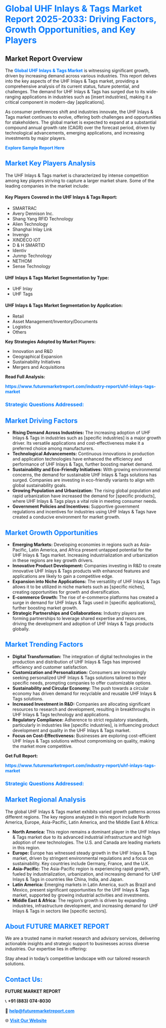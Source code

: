 <h1 style="color: #007BFF;">Global UHF Inlays & Tags Market Report 2025-2033: Driving Factors, Growth Opportunities, and Key Players</h1>

<section id="overview">
<h2>Market Report Overview</h2>
<p>The <a href="https://www.futuremarketreport.com/industry-report/uhf-inlays-tags-market" style="color: #007BFF; text-decoration: none;"><strong>Global UHF Inlays & Tags Market</strong></a> is witnessing significant growth, driven by increasing demand across various industries. This report delves into the key aspects of the UHF Inlays & Tags market, providing a comprehensive analysis of its current status, future potential, and challenges. The demand for UHF Inlays & Tags has surged due to its wide-ranging applications in industries such as [insert industries], making it a critical component in modern-day [applications].</p>
<p>As consumer preferences shift and industries innovate, the UHF Inlays & Tags market continues to evolve, offering both challenges and opportunities for stakeholders. The global market is expected to expand at a substantial compound annual growth rate (CAGR) over the forecast period, driven by technological advancements, emerging applications, and increasing investments by major players.</p>
</section>

<section id="overview">
<p><a href="https://www.futuremarketreport.com/request-sample/reportId=115285" style="color: #007BFF; text-decoration: none;"><strong>Explore Sample Report Here</strong></a></p>
</section>

<section id="key-players">
<h2 style="color: #007BFF;">Market Key Players Analysis</h2>
<p>The UHF Inlays & Tags market is characterized by intense competition among key players striving to capture a larger market share. Some of the leading companies in the market include:</p>
<h4>Key Players Covered in the UHF Inlays & Tags Report:</h4>
<ul><li>SMARTRAC</li><li>Avery Dennison Inc.</li><li>Shang Yang RFID Technology</li><li>Alien Technology</li><li>Shanghai Inlay Link</li><li>Invengo</li><li>XINDECO IOT</li><li>D &amp; H SMARTID</li><li>Identiv</li><li>Junmp Technology</li><li>NETHOM</li><li>Sense Technology</li></ul>
<h4>UHF Inlays & Tags Market Segmentation by Type:</h4>
<ul><li>UHF Inlay</li><li>UHF Tags</li></ul>

<h4>UHF Inlays & Tags Market Segmentation by Application:</h4>
<ul><li>Retail</li><li>Asset Management/Inventory/Documents</li><li>Logistics</li><li>Others</li></ul>
<p><strong>Key Strategies Adopted by Market Players:</strong></p>
<ul>
<li>Innovation and R&D</li>
<li>Geographical Expansion</li>
<li>Sustainability Initiatives</li>
<li>Mergers and Acquisitions</li>
</ul>
</section>

<section>
<p><strong>Read Full Analysis: </strong></p><a href="https://www.futuremarketreport.com/industry-report/uhf-inlays-tags-market" style="color: #007BFF; text-decoration: none;"><strong>https://www.futuremarketreport.com/industry-report/uhf-inlays-tags-market</strong></a>
<h3 style="color: #007BFF;">Strategic Questions Addressed:</h3>
</section>

<section id="driving-factors">
<h2 style="color: #007BFF;">Market Driving Factors</h2>
<ul>
<li><strong>Rising Demand Across Industries:</strong> The increasing adoption of UHF Inlays & Tags in industries such as [specific industries] is a major growth driver. Its versatile applications and cost-effectiveness make it a preferred choice among manufacturers.</li>
<li><strong>Technological Advancements:</strong> Continuous innovations in production and application technologies have enhanced the efficiency and performance of UHF Inlays & Tags, further boosting market demand.</li>
<li><strong>Sustainability and Eco-Friendly Initiatives:</strong> With growing environmental concerns, the demand for sustainable UHF Inlays & Tags solutions has surged. Companies are investing in eco-friendly variants to align with global sustainability goals.</li>
<li><strong>Growing Population and Urbanization:</strong> The rising global population and rapid urbanization have increased the demand for [specific products], where UHF Inlays & Tags plays a vital role in meeting consumer needs.</li>
<li><strong>Government Policies and Incentives:</strong> Supportive government regulations and incentives for industries using UHF Inlays & Tags have created a conducive environment for market growth.</li>
</ul>
</section>

<section id="growth-opportunities">
<h2 style="color: #007BFF;">Market Growth Opportunities</h2>
<ul>
<li><strong>Emerging Markets:</strong> Developing economies in regions such as Asia-Pacific, Latin America, and Africa present untapped potential for the UHF Inlays & Tags market. Increasing industrialization and urbanization in these regions are key growth drivers.</li>
<li><strong>Innovative Product Development:</strong> Companies investing in R&D to create innovative UHF Inlays & Tags products with enhanced features and applications are likely to gain a competitive edge.</li>
<li><strong>Expansion into Niche Applications:</strong> The versatility of UHF Inlays & Tags allows it to be utilized in niche markets such as [specific niches], creating opportunities for growth and diversification.</li>
<li><strong>E-commerce Growth:</strong> The rise of e-commerce platforms has created a surge in demand for UHF Inlays & Tags used in [specific applications], further boosting market growth.</li>
<li><strong>Strategic Partnerships and Collaborations:</strong> Industry players are forming partnerships to leverage shared expertise and resources, driving the development and adoption of UHF Inlays & Tags products globally.</li>
</ul>
</section>

<section id="trending-factors">
<h2 style="color: #007BFF;">Market Trending Factors</h2>
<ul>
<li><strong>Digital Transformation:</strong> The integration of digital technologies in the production and distribution of UHF Inlays & Tags has improved efficiency and customer satisfaction.</li>
<li><strong>Customization and Personalization:</strong> Consumers are increasingly seeking personalized UHF Inlays & Tags solutions tailored to their specific needs, prompting companies to offer customizable options.</li>
<li><strong>Sustainability and Circular Economy:</strong> The push towards a circular economy has driven demand for recyclable and reusable UHF Inlays & Tags solutions.</li>
<li><strong>Increased Investment in R&D:</strong> Companies are allocating significant resources to research and development, resulting in breakthroughs in UHF Inlays & Tags technology and applications.</li>
<li><strong>Regulatory Compliance:</strong> Adherence to strict regulatory standards, particularly in industries like [specific industries], is influencing product development and quality in the UHF Inlays & Tags market.</li>
<li><strong>Focus on Cost-Effectiveness:</strong> Businesses are exploring cost-efficient UHF Inlays & Tags solutions without compromising on quality, making the market more competitive.</li>
</ul>
</section>

<section>
<p><strong>Get Full Report: </strong></p><a href="https://www.futuremarketreport.com/industry-report/uhf-inlays-tags-market" style="color: #007BFF; text-decoration: none;"><strong>https://www.futuremarketreport.com/industry-report/uhf-inlays-tags-market</strong></a>
<h3 style="color: #007BFF;">Strategic Questions Addressed:</h3>
</section>


<section id="regional-analysis">
<h2 style="color: #007BFF;">Market Regional Analysis</h2>
<p>The global UHF Inlays & Tags market exhibits varied growth patterns across different regions. The key regions analyzed in this report include North America, Europe, Asia-Pacific, Latin America, and the Middle East & Africa:</p>
<ul>
<li><strong>North America:</strong> This region remains a dominant player in the UHF Inlays & Tags market due to its advanced industrial infrastructure and high adoption of new technologies. The U.S. and Canada are leading markets in this region.</li>
<li><strong>Europe:</strong> Europe has witnessed steady growth in the UHF Inlays & Tags market, driven by stringent environmental regulations and a focus on sustainability. Key countries include Germany, France, and the U.K.</li>
<li><strong>Asia-Pacific:</strong> The Asia-Pacific region is experiencing rapid growth, fueled by industrialization, urbanization, and increasing demand for UHF Inlays & Tags in countries like China, India, and Japan.</li>
<li><strong>Latin America:</strong> Emerging markets in Latin America, such as Brazil and Mexico, present significant opportunities for the UHF Inlays & Tags market, supported by growing industrial activities and investments.</li>
<li><strong>Middle East & Africa:</strong> The region’s growth is driven by expanding industries, infrastructure development, and increasing demand for UHF Inlays & Tags in sectors like [specific sectors].</li>
</ul>
</section>

<footer>
<h2 style="color: #007BFF;">About FUTURE MARKET REPORT</h2>
<p>We are a trusted name in market research and advisory services, delivering actionable insights and strategic support to businesses across diverse industries. Our expertise lies in offering:</p>

<p>Stay ahead in today’s competitive landscape with our tailored research solutions.</p>

<h2 style="color: #007BFF;">Contact Us:</h2>
<p><strong>FUTURE MARKET REPORT</strong></p>
<p>📞 <strong>+91 (883) 074-8030</strong></p>
<p>📧 <strong><a href="mailto:help@futuremarketreport.com" style="color: #007BFF;">help@futuremarketreport.com</a></strong></p>
<p>🌐 <strong><a href="https://www.futuremarketreport.com/" style="color: #007BFF;">Visit Our Website</a></strong></p>
</footer>